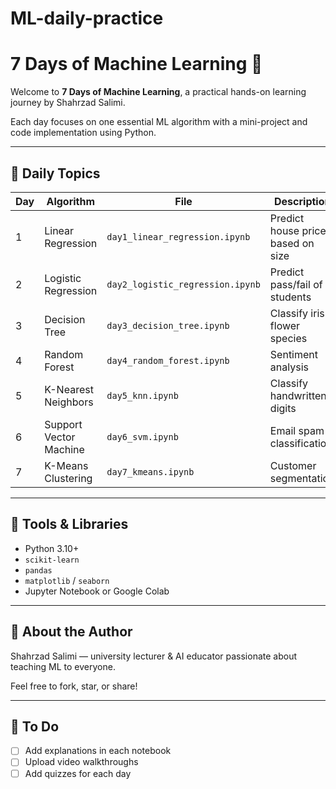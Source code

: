 # ML-daily-practice
# 7 Days of Machine Learning 🚀

Welcome to **7 Days of Machine Learning**, a practical hands-on learning journey by Shahrzad Salimi.

Each day focuses on one essential ML algorithm with a mini-project and code implementation using Python.

---

## 📅 Daily Topics

| Day | Algorithm              | File                             | Description |
|-----|------------------------|----------------------------------|-------------|
| 1   | Linear Regression      | `day1_linear_regression.ipynb`   | Predict house prices based on size |
| 2   | Logistic Regression    | `day2_logistic_regression.ipynb` | Predict pass/fail of students |
| 3   | Decision Tree          | `day3_decision_tree.ipynb`       | Classify iris flower species |
| 4   | Random Forest          | `day4_random_forest.ipynb`       | Sentiment analysis |
| 5   | K-Nearest Neighbors    | `day5_knn.ipynb`                 | Classify handwritten digits |
| 6   | Support Vector Machine | `day6_svm.ipynb`                 | Email spam classification |
| 7   | K-Means Clustering     | `day7_kmeans.ipynb`              | Customer segmentation |

---

## 🧠 Tools & Libraries
- Python 3.10+
- `scikit-learn`
- `pandas`
- `matplotlib` / `seaborn`
- Jupyter Notebook or Google Colab

---

## 📌 About the Author

Shahrzad Salimi — university lecturer & AI educator passionate about teaching ML to everyone.

Feel free to fork, star, or share!

---

## 🔗 To Do
- [ ] Add explanations in each notebook
- [ ] Upload video walkthroughs
- [ ] Add quizzes for each day
